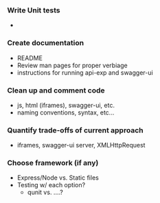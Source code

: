 ### Write Unit tests
  -  

### Create documentation
  - README
  - Review man pages for proper verbiage
  - instructions for running api-exp and swagger-ui

### Clean up and comment code
  - js, html (iframes), swagger-ui, etc.
  - naming conventions, syntax, etc...

### Quantify trade-offs of current approach
  - iframes, swagger-ui server, XMLHttpRequest

### Choose framework (if any)
  - Express/Node vs. Static files
  - Testing w/ each option?
    - qunit vs. ....?
